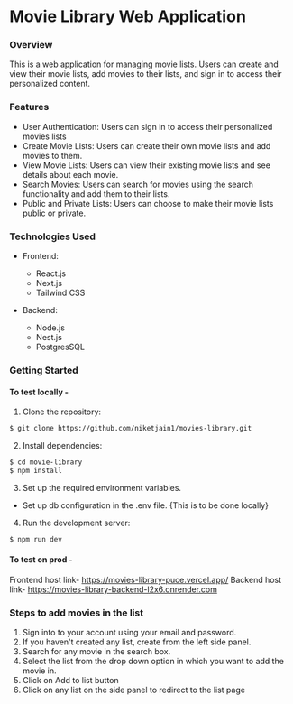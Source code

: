 # Movie Library Web Application

### Overview

This is a web application for managing movie lists. Users can create and view their movie lists, add movies to their lists, and sign in to access their personalized content.

### Features

- User Authentication: Users can sign in to access their personalized movies lists
- Create Movie Lists: Users can create their own movie lists and add movies to them.
- View Movie Lists: Users can view their existing movie lists and see details about each movie.
- Search Movies: Users can search for movies using the search functionality and add them to their lists.
- Public and Private Lists: Users can choose to make their movie lists public or private.

### Technologies Used

- Frontend:

  - React.js
  - Next.js
  - Tailwind CSS

- Backend:
  - Node.js
  - Nest.js
  - PostgresSQL

### Getting Started

#### To test locally -

1. Clone the repository:

```bash
$ git clone https://github.com/niketjain1/movies-library.git
```

2. Install dependencies:

```bash
$ cd movie-library
$ npm install
```

3. Set up the required environment variables.

- Set up db configuration in the .env file. {This is to be done locally}

4. Run the development server:

```bash
$ npm run dev
```

#### To test on prod -

Frontend host link- https://movies-library-puce.vercel.app/
Backend host link- https://movies-library-backend-l2x6.onrender.com

### Steps to add movies in the list
1. Sign into to your account using your email and password.
2. If you haven't created any list, create from the left side panel.
3. Search for any movie in the search box.
4. Select the list from the drop down option in which you want to add the movie in.
5. Click on Add to list button
6. Click on any list on the side panel to redirect to the list page